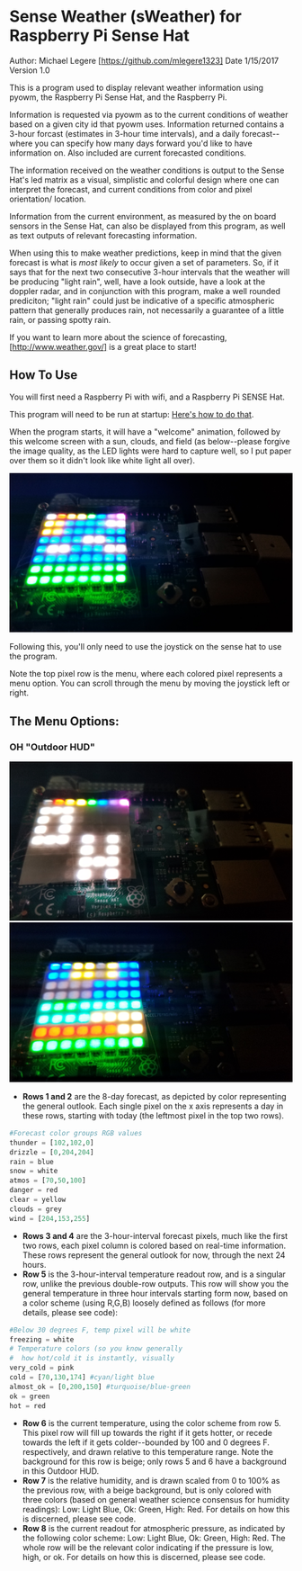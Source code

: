 # Sense Weather (sWeather) for Raspberry Pi Sense Hat

Author: Michael Legere [https://github.com/mlegere1323]
Date 1/15/2017
Version 1.0

This is a program used to display relevant weather information using
pyowm, the Raspberry Pi Sense Hat, and the Raspberry Pi.

Information is requested via pyowm as to the current conditions of weather
based on a given city id that pyowm uses. Information returned contains
a 3-hour forcast (estimates in 3-hour time intervals), and a daily forecast--
where you can specify how many days forward you'd like to have information on.
Also included are current forecasted conditions.

The information received on the weather conditions is output to the Sense Hat's
led matrix as a visual, simplistic and colorful design where one can
interpret the forecast, and current conditions from color and pixel orientation/
location.

Information from the current environment, as measured by the on board sensors
in the Sense Hat, can also be displayed from this program, as well as text
outputs of relevant forecasting information.

When using this to make weather predictions, keep in mind that the given forecast
is what is *most likely* to occur given a set of parameters. So, if it says that
for the next two consecutive 3-hour intervals that the weather will be producing
"light rain", well, have a look outside, have a look at the doppler radar, and
in conjunction with this program, make a well rounded prediciton; "light rain"
could just be indicative of a specific atmospheric pattern that generally produces
rain, not necessarily a guarantee of a little rain, or passing spotty rain.

If you want to learn more about the science of forecasting, [http://www.weather.gov/]
is a great place to start!

## How To Use

You will first need a Raspberry Pi with wifi, and a Raspberry Pi SENSE Hat.

This program will need to be run at startup: [Here's how to do that](https://www.dexterindustries.com/howto/run-a-program-on-your-raspberry-pi-at-startup/).

When the program starts, it will have a "welcome" animation, followed by this welcome screen with a sun, clouds, and field (as below--please forgive the image quality, as the LED lights were hard to capture well, so I put paper over them so it didn't look like white light all over).

![Welcome Screen](/images/WelcomeScreen.jpg)

Following this, you'll only need to use the joystick on the sense hat to use the program. 

Note the top pixel row is the menu, where each colored pixel represents a menu option. You can scroll through the menu by moving the joystick left or right.

## **The Menu Options:**
### OH "Outdoor HUD"
![Outdoor HUD Menu](/images/OutdoorHUDMenu.jpg)
![Outdoor HUD](/images/OutdoorHUD.jpg)

* **Rows 1 and 2** are the 8-day forecast, as depicted by color representing the general outlook. Each single pixel on the x axis represents a day in these rows, starting with today (the leftmost pixel in the top two rows).
```python 
#Forecast color groups RGB values
thunder = [102,102,0]
drizzle = [0,204,204]
rain = blue
snow = white
atmos = [70,50,100]
danger = red
clear = yellow
clouds = grey
wind = [204,153,255]
```
* **Rows 3 and 4** are the 3-hour-interval forecast pixels, much like the first two rows, each pixel column is colored based on real-time information. These rows represent the general outlook for now, through the next 24 hours.
* **Row 5** is the 3-hour-interval temperature readout row, and is a singular row, unlike the previous double-row outputs. This row will show you the general temperature in three hour intervals starting form now, based on a color scheme (using R,G,B) loosely defined as follows (for more details, please see code):
```python
#Below 30 degrees F, temp pixel will be white
freezing = white
# Temperature colors (so you know generally
#  how hot/cold it is instantly, visually
very_cold = pink
cold = [70,130,174] #cyan/light blue
almost_ok = [0,200,150] #turquoise/blue-green
ok = green
hot = red
```
* **Row 6** is the current temperature, using the color scheme from row 5. This pixel row will fill up towards the right if it gets hotter, or recede towards the left if it gets colder--bounded by 100 and 0 degrees F. respectively, and drawn relative to this temperature range. Note the background for this row is beige; only rows 5 and 6 have a background in this Outdoor HUD.
* **Row 7** is the relative humidity, and is drawn scaled from 0 to 100% as the previous row, with a beige background, but is only colored with three colors (based on general weather science consensus for humidity readings): Low: Light Blue, Ok: Green, High: Red. For details on how this is discerned, please see code.
* **Row 8** is the current readout for atmospheric pressure, as indicated by the following color scheme: Low: Light Blue, Ok: Green, High: Red. The whole row will be the relevant color indicating if the pressure is low, high, or ok. For details on how this is discerned, please see code.


